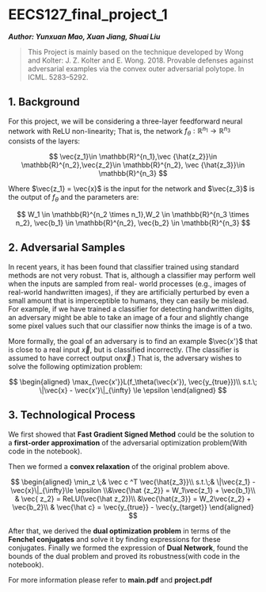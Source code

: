# EECS127_final_project_1

***Author: Yunxuan Mao, Xuan Jiang, Shuai Liu***

>  This Project is mainly based on the technique developed by Wong and Kolter: J. Z. Kolter and E. Wong. 2018. Provable defenses against adversarial examples via the convex outer adversarial polytope. In ICML. 5283–5292.

## 1. Background

For this project, we will be considering a three-layer feedforward neural network with ReLU non-linearity; That is, the network $f_\theta: \mathbb{R}^{n_1}\rightarrow \mathbb{R}^{n_3}$ consists of the layers:

$$
\vec{z_1}\in \mathbb{R}^{n_1},\vec {\hat{z_2}}\in \mathbb{R}^{n_2},\vec{z_2}\in \mathbb{R}^{n_2}, \vec {\hat{z_3}}\in \mathbb{R}^{n_3}
$$



Where $\vec{z_1} = \vec{x}$ is the input for the network and $\vec{z_3}$ is the output of $f_\theta$ and the parameters are:

$$
W_1 \in \mathbb{R}^{n_2 \times n_1},W_2 \in \mathbb{R}^{n_3 \times n_2}, \vec{b_1} \in \mathbb{R}^{n_2}, \vec{b_2} \in \mathbb{R}^{n_3}
$$

## 2. Adversarial Samples

In recent years, it has been found that classifier trained using standard methods are not very robust. That is, although a classifier may perform well when the inputs are sampled from real- world processes (e.g., images of real-world handwritten images), if they are artificially perturbed by even a small amount that is imperceptible to humans, they can easily be mislead. For example, if we have trained a classifier for detecting handwritten digits, an adversary might be able to take an image of a four and slightly change some pixel values such that our classifier now thinks the image is of a two.

More formally, the goal of an adversary is to find an example $\vec{x'}$ that is close to a real input $\vec{x}$, but is classified incorrectly. (The classifier is assumed to have correct output on$\vec{x}$.) That is, the adversary wishes to solve the following optimization problem:

$$
\begin{aligned} \max_{\vec{x'}}L(f_\theta(\vec{x'}), \vec{y_{true}})\\
s.t.\; \|\vec{x} - \vec{x'}\|_{\infty} \le \epsilon \end{aligned}
$$

## 3. Technological Process

We first showed that **Fast Gradient Signed Method** could be the solution to a **first-order approximation** of the adversarial optimization problem(With code in the notebook).

 Then we formed a **convex relaxation** of the original problem above.

$$
\begin{aligned}
\min_z \;& \vec c ^T \vec{\hat{z_3}}\\
s.t.\;& \|\vec{z_1} - \vec{x}\|_{\infty}\le \epsilon
\\&\vec{\hat {z_2}} = W_1\vec{z_1} + \vec{b_1}\\
& \vec{ z_2} = ReLU(\vec{\hat z_2})\\
&\vec{\hat{z_3}} = W_2\vec{z_2} + \vec{b_2}\\
& \vec{\hat c} = \vec{y_{true}} - \vec{y_{target}}
\end{aligned}
$$


 After that, we derived the **dual optimization problem** in terms of the **Fenchel conjugates** and solve it by finding expressions for these conjugates. Finally we formed the expression of **Dual Network**, found the bounds of the dual problem and proved its robustness(with code in the notebook).

 For more information please refer to **main.pdf** and **project.pdf**
